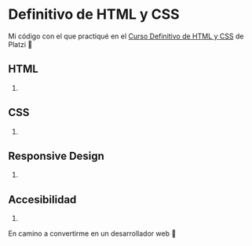 # Definitivo de HTML y CSS

Mi código con el que practiqué en el [Curso Definitivo de HTML y CSS](https://platzi.com/clases/html-css/) de Platzi 🚀


## HTML
1. []()


## CSS
1. []()


## Responsive Design
1. []()


## Accesibilidad
1. []()

En camino a convertirme en un desarrollador web 🔰
